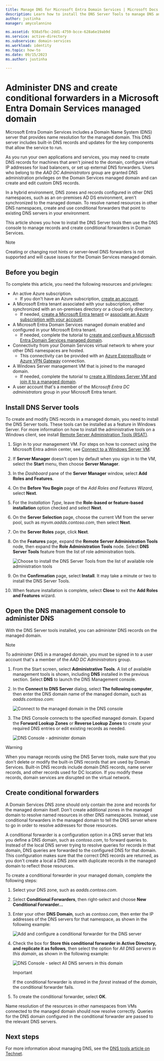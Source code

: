 ```yaml
---
title: Manage DNS for Microsoft Entra Domain Services | Microsoft Docs
description: Learn how to install the DNS Server Tools to manage DNS and create conditional forwarders for a Microsoft Entra Domain Services managed domain.
author: justinha
manager: amycolannino

ms.assetid: 938a5fbc-2dd1-4759-bcce-628a6e19ab9d
ms.service: active-directory
ms.subservice: domain-services
ms.workload: identity
ms.topic: how-to
ms.date: 09/15/2023
ms.author: justinha

---
```

# Administer DNS and create conditional forwarders in a Microsoft Entra Domain Services managed domain

Microsoft Entra Domain Services includes a Domain Name System (DNS) server that provides name resolution for the managed domain. This DNS server includes built-in DNS records and updates for the key components that allow the service to run.

As you run your own applications and services, you may need to create DNS records for machines that aren't joined to the domain, configure virtual IP addresses for load balancers, or set up external DNS forwarders. Users who belong to the *AAD DC Administrators* group are granted DNS administration privileges on the Domain Services managed domain and can create and edit custom DNS records.

In a hybrid environment, DNS zones and records configured in other DNS namespaces, such as an on-premises AD DS environment, aren't synchronized to the managed domain. To resolve named resources in other DNS namespaces, create and use conditional forwarders that point to existing DNS servers in your environment.

This article shows you how to install the DNS Server tools then use the DNS console to manage records and create conditional forwarders in Domain Services.

>[!NOTE]
>Creating or changing root hints or server-level DNS forwarders is not supported and will cause issues for the Domain Services managed domain. 

## Before you begin

To complete this article, you need the following resources and privileges:

* An active Azure subscription.
    * If you don't have an Azure subscription, [create an account](https://azure.microsoft.com/free/?WT.mc_id=A261C142F).
* A Microsoft Entra tenant associated with your subscription, either synchronized with an on-premises directory or a cloud-only directory.
    * If needed, [create a Microsoft Entra tenant][create-azure-ad-tenant] or [associate an Azure subscription with your account][associate-azure-ad-tenant].
* A Microsoft Entra Domain Services managed domain enabled and configured in your Microsoft Entra tenant.
    * If needed, complete the tutorial to [create and configure a Microsoft Entra Domain Services managed domain][create-azure-ad-ds-instance].
* Connectivity from your Domain Services virtual network to where your other DNS namespaces are hosted.
    * This connectivity can be provided with an [Azure ExpressRoute][expressroute] or [Azure VPN Gateway][vpn-gateway] connection.
* A Windows Server management VM that is joined to the managed domain.
    * If needed, complete the tutorial to [create a Windows Server VM and join it to a managed domain][create-join-windows-vm].
* A user account that's a member of the *Microsoft Entra DC administrators* group in your Microsoft Entra tenant.

## Install DNS Server tools

To create and modify DNS records in a managed domain, you need to install the DNS Server tools. These tools can be installed as a feature in Windows Server. For more information on how to install the administrative tools on a Windows client, see install [Remote Server Administration Tools (RSAT)][install-rsat].

1. Sign in to your management VM. For steps on how to connect using the Microsoft Entra admin center, see [Connect to a Windows Server VM][connect-windows-server-vm].
1. If **Server Manager** doesn't open by default when you sign in to the VM, select the **Start** menu, then choose **Server Manager**.
1. In the *Dashboard* pane of the **Server Manager** window, select **Add Roles and Features**.
1. On the **Before You Begin** page of the *Add Roles and Features Wizard*, select **Next**.
1. For the *Installation Type*, leave the **Role-based or feature-based installation** option checked and select **Next**.
1. On the **Server Selection** page, choose the current VM from the server pool, such as *myvm.aadds.contoso.com*, then select **Next**.
1. On the **Server Roles** page, click **Next**.
1. On the **Features** page, expand the **Remote Server Administration Tools** node, then expand the **Role Administration Tools** node. Select **DNS Server Tools** feature from the list of role administration tools.

    ![Choose to install the DNS Server Tools from the list of available role administration tools](./media/manage-dns/install-dns-tools.png)

1. On the **Confirmation** page, select **Install**. It may take a minute or two to install the DNS Server Tools.
1. When feature installation is complete, select **Close** to exit the **Add Roles and Features** wizard.

## Open the DNS management console to administer DNS

With the DNS Server tools installed, you can administer DNS records on the managed domain.

> [!NOTE]
> To administer DNS in a managed domain, you must be signed in to a user account that's a member of the *AAD DC Administrators* group.

1. From the Start screen, select **Administrative Tools**. A list of available management tools is shown, including **DNS** installed in the previous section. Select **DNS** to launch the DNS Management console.
1. In the **Connect to DNS Server** dialog, select **The following computer**, then enter the DNS domain name of the managed domain, such as *aadds.contoso.com*:

    ![Connect to the managed domain in the DNS console](./media/manage-dns/connect-dns-server.png)

1. The DNS Console connects to the specified managed domain. Expand the **Forward Lookup Zones** or **Reverse Lookup Zones** to create your required DNS entries or edit existing records as needed.

    ![DNS Console - administer domain](./media/manage-dns/dns-manager.png)

> [!WARNING]
> When you manage records using the DNS Server tools, make sure that you don't delete or modify the built-in DNS records that are used by Domain Services. Built-in DNS records include domain DNS records, name server records, and other records used for DC location. If you modify these records, domain services are disrupted on the virtual network.

## Create conditional forwarders

A Domain Services DNS zone should only contain the zone and records for the managed domain itself. Don't create additional zones in the managed domain to resolve named resources in other DNS namespaces. Instead, use conditional forwarders in the managed domain to tell the DNS server where to go in order to resolve addresses for those resources.

A conditional forwarder is a configuration option in a DNS server that lets you define a DNS domain, such as *contoso.com*, to forward queries to. Instead of the local DNS server trying to resolve queries for records in that domain, DNS queries are forwarded to the configured DNS for that domain. This configuration makes sure that the correct DNS records are returned, as you don't create a local a DNS zone with duplicate records in the managed domain to reflect those resources.

To create a conditional forwarder in your managed domain, complete the following steps:

1. Select your DNS zone, such as *aadds.contoso.com*.
1. Select **Conditional Forwarders**, then right-select and choose **New Conditional Forwarder...**
1. Enter your other **DNS Domain**, such as *contoso.com*, then enter the IP addresses of the DNS servers for that namespace, as shown in the following example:

    ![Add and configure a conditional forwarder for the DNS server](./media/manage-dns/create-conditional-forwarder.png)

1. Check the box for **Store this conditional forwarder in Active Directory, and replicate it as follows**, then select the option for *All DNS servers in this domain*, as shown in the following example:

    ![DNS Console - select All DNS servers in this domain](./media/manage-dns/store-in-domain.png)

    > [!IMPORTANT]
    > If the conditional forwarder is stored in the *forest* instead of the *domain*, the conditional forwarder fails.

1. To create the conditional forwarder, select **OK**.

Name resolution of the resources in other namespaces from VMs connected to the managed domain should now resolve correctly. Queries for the DNS domain configured in the conditional forwarder are passed to the relevant DNS servers.

## Next steps

For more information about managing DNS, see the [DNS tools article on Technet](/previous-versions/windows/it-pro/windows-server-2008-R2-and-2008/cc753579(v=ws.11)).

<!-- INTERNAL LINKS -->
[create-azure-ad-tenant]: /azure/active-directory/fundamentals/sign-up-organization
[associate-azure-ad-tenant]: /azure/active-directory/fundamentals/how-subscriptions-associated-directory
[create-azure-ad-ds-instance]: tutorial-create-instance.md
[expressroute]: /azure/expressroute/expressroute-introduction
[vpn-gateway]: /azure/vpn-gateway/vpn-gateway-about-vpngateways
[create-join-windows-vm]: join-windows-vm.md
[tutorial-create-management-vm]: tutorial-create-management-vm.md
[connect-windows-server-vm]: join-windows-vm.md#connect-to-the-windows-server-vm

<!-- EXTERNAL LINKS -->
[install-rsat]: /windows-server/remote/remote-server-administration-tools#BKMK_Thresh
